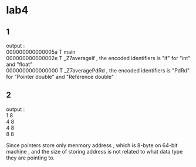 # lab4    
## 1  

output :   
000000000000005a T main  
000000000000002e T _Z7averageif , the encoded identifiers is "if" for "int" and "float"  
0000000000000000 T _Z7averagePdRd  , the encoded identifiers is "PdRd" for "Pointer double" and "Reference double"  



## 2  
  
output :    
1 8  
4 8  
4 8  
8 8  

Since pointers store only menmory address , which is 8-byte on 64-bit machine , and the size of storing address is not related to what data type they are pointing to.
